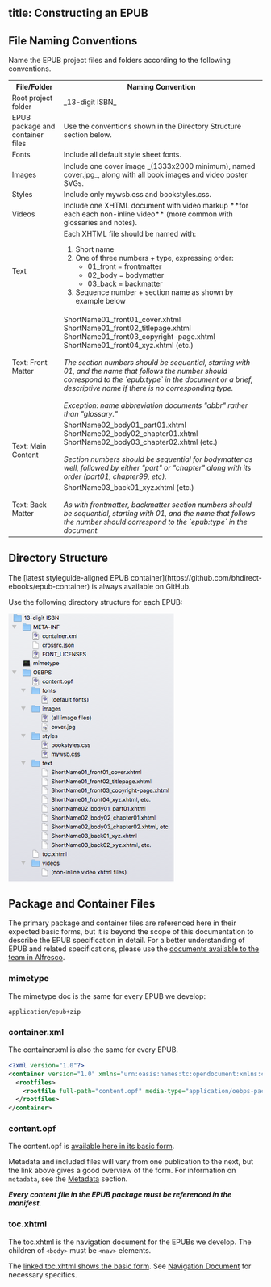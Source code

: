 title: Constructing an EPUB
---

## File Naming Conventions

Name the EPUB project files and folders according to the following conventions.

<table><tr><th>File/Folder</th><th>Naming Convention</th></tr><tr><td>Root project folder</td><td>_13-digit ISBN_</td></tr><tr><td>EPUB package and container files</td><td>Use the conventions shown in the Directory Structure section below.</td></tr><tr><td>Fonts</td><td>Include all default style sheet fonts.</td></tr><tr><td>Images</td><td>Include one cover image _(1333x2000 minimum), named cover.jpg_, along with all book images and video poster SVGs.</td></tr><tr><td>Styles</td><td>Include only mywsb.css and bookstyles.css.</td></tr><tr><td>Videos</td><td>Include one XHTML document with video markup **for each each non-inline video** (more common with glossaries and notes).</td></tr><tr><td>Text</td><td>Each XHTML file should be named with:<ol><li>Short name</li><li>One of three numbers + type, expressing order:<ul><li>01_front = frontmatter</li><li>02_body = bodymatter</li><li>03_back = backmatter</li></ul></li><li>Sequence number + section name as shown by example below</li></ol></td></tr><tr><td>Text: Front Matter</td><td>ShortName01_front01_cover.xhtml<br />ShortName01_front02_titlepage.xhtml<br />ShortName01_front03_copyright-page.xhtml<br />ShortName01_front04_xyz.xhtml (etc.)<br /><br /><em>The section numbers should be sequential, starting with 01, and the name that follows the number should correspond to the `epub:type` in the document or a brief, descriptive name if there is no corresponding type.</em><br /><br /><em>Exception: name abbreviation documents "abbr" rather than "glossary."</em></td></tr><tr><td>Text: Main Content</td><td>ShortName02_body01_part01.xhtml<br />ShortName02_body02_chapter01.xhtml<br />ShortName02_body03_chapter02.xhtml (etc.)<br /><br /><em>Section numbers should be sequential for bodymatter as well, followed by either "part" or "chapter" along with its order (part01, chapter99, etc).</em></td></tr><tr><td>Text: Back Matter</td><td>ShortName03_back01_xyz.xhtml (etc.)<br /><br /><em>As with frontmatter, backmatter section numbers should be sequential, starting with 01, and the name that follows the number should correspond to the `epub:type` in the document.</em></td></tr></table>

## Directory Structure

<aside class="notice">The [latest styleguide-aligned EPUB container](https://github.com/bhdirect-ebooks/epub-container) is always available on GitHub.</aside>

Use the following directory structure for each EPUB:

![Screen shot of the correct directory structure.](../assets/images/dir-struct.png)

## Package and Container Files

The primary package and container files are referenced here in their expected basic forms, but it is beyond the scope of this documentation to describe the EPUB specification in detail. For a better understanding of EPUB and related specifications, please use the [documents available to the team in Alfresco](https://cms.lifeway.com/share/page/site/bh-academic/folder-details?nodeRef=workspace://SpacesStore/72fd3c44-683e-4532-974e-458e8c87f0ca).

### mimetype

The mimetype doc is the same for every EPUB we develop:

```plain
application/epub+zip
```

### container.xml

The container.xml is also the same for every EPUB.

```xml
<?xml version="1.0"?>
<container version="1.0" xmlns="urn:oasis:names:tc:opendocument:xmlns:container">
  <rootfiles>
    <rootfile full-path="content.opf" media-type="application/oebps-package+xml"/>
  </rootfiles>
</container>
```

### content.opf

The content.opf is [available here in its basic form](https://github.com/bhdirect-ebooks/epub-container/blob/master/OEBPS/content.opf).

Metadata and included files will vary from one publication to the next, but the link above gives a good overview of the form. For information on `metadata`, see the [Metadata](metadata.html) section.

***Every content file in the EPUB package must be referenced in the manifest.***

### toc.xhtml

The toc.xhtml is the navigation document for the EPUBs we develop. The children of `<body>` must be `<nav>` elements.

The [linked toc.xhtml shows the basic form](https://github.com/bhdirect-ebooks/epub-container/blob/master/OEBPS/toc.xhtml). See [Navigation Document](navigation.html#Navigation-Document) for necessary specifics.

